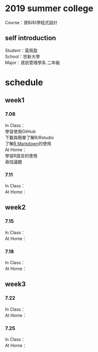 # 2019 summer college
Course：資料科學程式設計
## self introduction
Student：莫佩盈<br/>
School：世新大學<br/>
Major：資訊管理學系 二年級<br/>
# schedule
## week1 
### 7.08
In Class：<br/>
學習使用GitHub<br/>
下載與簡單了解R/Rstudio<br/>
了解[R Markdown](https://miamo7758.github.io/2019summercollege/week1/test.html)的使用 <br/>
At Home：<br/>
學習R語言的使用<br/>
尋找議題<br/>
### 7.11
In Class：<br/>
At Home：<br/>
## week2
### 7.15
In Class：<br/>
At Home：<br/>
### 7.18
In Class：<br/>
At Home：<br/>
## week3
### 7.22
In Class：<br/>
At Home：<br/>
### 7.25
In Class：<br/>
At Home：<br/>


